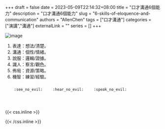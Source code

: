 +++ 
draft = false
date = 2023-05-09T22:14:32+08:00
title = "口才溝通6個能力"
description = "口才溝通6個能力"
slug = "6-skills-of-eloquence-and-communication"
authors = "AllenChen"
tags = ["口才溝通"]
categories = ["演講","溝通"]
externalLink = ""
series = []
+++

![image](/images/post/XXX.jpeg)

1. 表達：想法/清楚。
2. 溝通：個性/情緒。
3. 說服：邏輯/證據。
4. 識人：察言/觀色。
5. 佈局：資源/策略。
6. 機智：練習/經驗。


<p><span class="nowrap"><span class="emojify">🙈</span> <code>:see_no_evil:</code></span>  <span class="nowrap"><span class="emojify">🙉</span> <code>:hear_no_evil:</code></span>  <span class="nowrap"><span class="emojify">🙊</span> <code>:speak_no_evil:</code></span></p>
<br>
    

{{< css.inline >}}
<style>
.emojify {
	font-family: Apple Color Emoji, Segoe UI Emoji, NotoColorEmoji, Segoe UI Symbol, Android Emoji, EmojiSymbols;
	font-size: 2rem;
	vertical-align: middle;
}
@media screen and (max-width:650px) {
  .nowrap {
    display: block;
    margin: 25px 0;
  }
}
</style>
{{< /css.inline >}}
